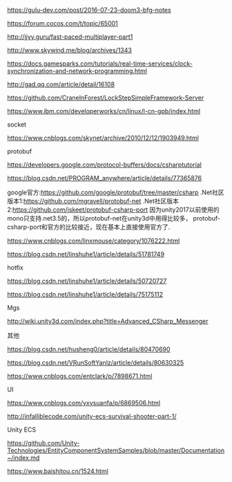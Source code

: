 

https://gulu-dev.com/post/2016-07-23-doom3-bfg-notes

https://forum.cocos.com/t/topic/65001

http://jjyy.guru/fast-paced-multiplayer-part1

http://www.skywind.me/blog/archives/1343

https://docs.gamesparks.com/tutorials/real-time-services/clock-synchronization-and-network-programming.html

http://gad.qq.com/article/detail/16108

https://github.com/CraneInForest/LockStepSimpleFramework-Server

https://www.ibm.com/developerworks/cn/linux/l-cn-gpb/index.html


socket

https://www.cnblogs.com/skynet/archive/2010/12/12/1903949.html

protobuf

https://developers.google.com/protocol-buffers/docs/csharptutorial

https://blog.csdn.net/PROGRAM_anywhere/article/details/77365876

google官方:https://github.com/google/protobuf/tree/master/csharp
.Net社区版本1:https://github.com/mgravell/protobuf-net
.Net社区版本2:https://github.com/jskeet/protobuf-csharp-port
因为unity2017以前使用的mono只支持.net3.5的，所以protobuf-net在unity3d中用得比较多， protobuf-csharp-port和官方的比较接近，现在基本上直接使用官方了.

https://www.cnblogs.com/linxmouse/category/1076222.html

https://blog.csdn.net/linshuhe1/article/details/51781749

hotfix

https://blog.csdn.net/linshuhe1/article/details/50720727

https://blog.csdn.net/linshuhe1/article/details/75175112

Mgs

http://wiki.unity3d.com/index.php?title=Advanced_CSharp_Messenger

其他

https://blog.csdn.net/husheng0/article/details/80470690

https://blog.csdn.net/VRunSoftYanlz/article/details/80630325

https://www.cnblogs.com/entclark/p/7898671.html

UI

https://www.cnblogs.com/yxysuanfa/p/6869506.html

http://infalliblecode.com/unity-ecs-survival-shooter-part-1/

Unity ECS

https://github.com/Unity-Technologies/EntityComponentSystemSamples/blob/master/Documentation~/index.md



https://www.baishitou.cn/1524.html

